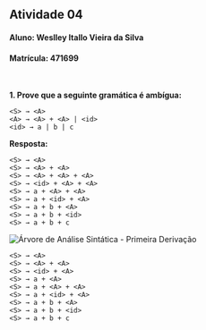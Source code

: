 ## Atividade 04
#### Aluno: Weslley Itallo Vieira da Silva
#### Matrícula: 471699

<br/>

__1. Prove que a seguinte gramática é ambígua:__
```
<S> → <A>
<A> → <A> + <A> | <id>
<id> → a | b | c
```
__Resposta:__
```
<S> → <A>
<S> → <A> + <A>
<S> → <A> + <A> + <A>
<S> → <id> + <A> + <A>
<S> → a + <A> + <A>
<S> → a + <id> + <A>
<S> → a + b + <A>
<S> → a + b + <id>
<S> → a + b + c
```
![Árvore de Análise Sintática - Primeira Derivação](?raw=true)
```
<S> → <A>
<S> → <A> + <A>
<S> → <id> + <A>
<S> → a + <A>
<S> → a + <A> + <A>
<S> → a + <id> + <A>
<S> → a + b + <A>
<S> → a + b + <id>
<S> → a + b + c
```
